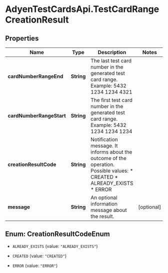 # AdyenTestCardsApi.TestCardRangeCreationResult

## Properties

Name | Type | Description | Notes
------------ | ------------- | ------------- | -------------
**cardNumberRangeEnd** | **String** | The last test card number in the generated test card range.  Example: 5432 1234 1234 4321 | 
**cardNumberRangeStart** | **String** | The first test card number in the generated test card range.  Example: 5432 1234 1234 1234 | 
**creationResultCode** | **String** | Notification message. It informs about the outcome of the operation. Possible values: * CREATED * ALREADY_EXISTS * ERROR | 
**message** | **String** | An optional information message about the result. | [optional] 



## Enum: CreationResultCodeEnum


* `ALREADY_EXISTS` (value: `"ALREADY_EXISTS"`)

* `CREATED` (value: `"CREATED"`)

* `ERROR` (value: `"ERROR"`)




